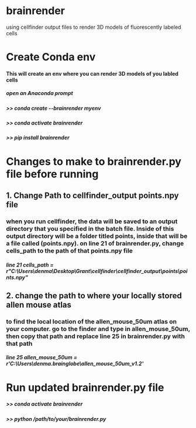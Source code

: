# brainrender
using cellfinder output files to render 3D models of fluorescently labeled cells 

# Create Conda env 
#### This will create an env where you can render 3D models of you labled cells
##### open an Anaconda prompt
##### >> conda create --brainrender myenv
##### >> conda activate brainrender 
##### >> pip install brainrender

# Changes to make to brainrender.py file before running
## 1. Change Path to cellfinder_output points.npy file
### when you run cellfinder, the data will be saved to an output directory that you specified in the batch file. Inside of this output directory will be a  folder titled points, inside that will be a file called (points.npy). on line 21 of brainrender.py, change cells_path to the path of that points.npy file
##### line 21 cells_path = r"C:\Users\denma\Desktop\Grant\cellfinder\cellfinder_output\points\points.npy"

## 2. change the path to where your locally stored allen mouse atlas
### to find the local location of the allen_mouse_50um atlas on your computer. go to the finder and type in allen_mouse_50um, then copy that path and replace line 25 in brainrender.py with that path
##### line 25 allen_mouse_50um = r'C:\Users\denma\.brainglobe\allen_mouse_50um_v1.2'

# Run updated brainrender.py file
##### >> conda activate brainrender 
##### >> python /path/to/your/brainrender.py

